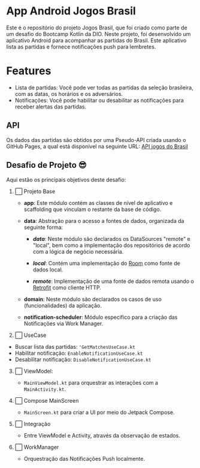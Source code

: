 
# App Android Jogos Brasil

Este é o repositório do projeto Jogos Brasil, que foi criado como parte de um desafio do Bootcamp Kotlin da DIO.
Neste projeto, foi desenvolvido um aplicativo Android para acompanhar as partidas do Brasil.
Este aplicativo lista as partidas e fornece notificações push para lembretes.

# Features
- Lista de partidas: Você pode ver todas as partidas da seleção brasileira, com as datas, os horários e os adversários.
- Notificações: Você pode habilitar ou desabilitar as notificações para receber alertas das partidas.

## API

Os dados das partidas são obtidos por uma Pseudo-API criada usando o GitHub Pages, a qual está disponível na seguinte URL: [API jogos do Brasil](https://digitalinnovationone.github.io/copa-2022-android/api.json)

## Desafio de Projeto 😎

Aqui estão os principais objetivos deste desafio:

1. :white_large_square: Projeto Base

   - **app**: Este módulo contém as classes de nível de aplicativo e scaffolding que vinculam o restante da base de código.

   - **data**: Abstração para o acesso a fontes de dados, organizada da seguinte forma:

      - ***data***: Neste módulo são declarados os DataSources "remote" e "local", bem como a implementação dos repositórios de acordo com a lógica de negócio necessária.

      - ***local***: Contém uma implementação do [Room](https://developer.android.com/training/data-storage/room) como fonte de dados local.

      - ***remote***: Implementação de uma fonte de dados remota usando o [Retrofit](https://square.github.io/retrofit/) como cliente HTTP.

   - **domain**: Neste módulo são declarados os casos de uso (funcionalidades) da aplicação.

   - **notification-scheduler**: Módulo específico para a criação das Notificações via Work Manager.

2. :white_large_square: UseCase
- Buscar lista das partidas: `'GetMatchesUseCase.kt`
- Habilitar notificação: `EnableNotificationUseCase.kt`
- Desabilitar notificação: `DisableNotificationUseCase.kt`

3. :white_large_square: ViewModel: 

   - `MainViewModel.kt` para orquestrar as interações com a `MainActivity.kt`.

4. :white_large_square: Compose MainScreen 

   - `MainScreen.kt` para criar a UI por meio do Jetpack Compose.

5. :white_large_square: Integração 

   - Entre ViewModel e Activity, através da observação de estados.

6. :white_large_square: WorkManager 
   - Orquestração das Notificações Push localmente.


